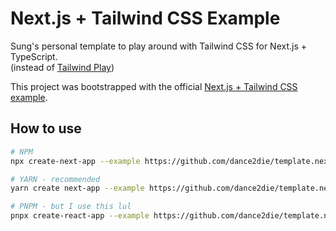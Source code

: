 # Next.js + Tailwind CSS Example


Sung's personal template to play around with Tailwind CSS for Next.js + TypeScript.  
(instead of [Tailwind Play](https://play.tailwindcss.com/))

This project was bootstrapped with the official [Next.js + Tailwind CSS example](https://github.com/vercel/next.js/tree/canary/examples/with-tailwindcss).

## How to use

```bash
# NPM
npx create-next-app --example https://github.com/dance2die/template.nextjs.typescript.tailwindcss your-site-name-here

# YARN - recommended
yarn create next-app --example https://github.com/dance2die/template.nextjs.typescript.tailwindcss your-site-name-here

# PNPM - but I use this lul
pnpx create-react-app --example https://github.com/dance2die/template.nextjs.typescript.tailwindcss your-site-name-here
```


